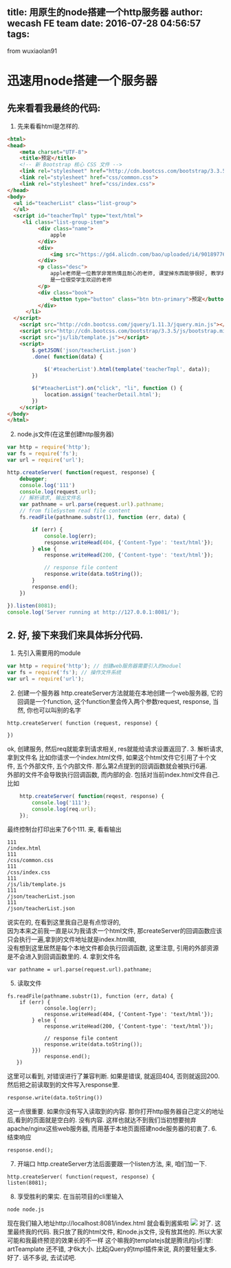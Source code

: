 title: 用原生的node搭建一个http服务器
author: wecash FE team
date: 2016-07-28 04:56:57
tags:
---
from wuxiaolan91
# 迅速用node搭建一个服务器
## 先来看看我最终的代码:
1. 先来看看html是怎样的.

```html
<html>
<head>
    <meta charset="UTF-8">
    <title>预定</title>
    <!-- 新 Bootstrap 核心 CSS 文件 -->
    <link rel="stylesheet" href="http://cdn.bootcss.com/bootstrap/3.3.5/css/bootstrap.css">
    <link rel="stylesheet" href="css/common.css">
    <link rel="stylesheet" href="css/index.css">
</head>
<body>
  <ul id="teacherList" class="list-group">
  </ul>
  <script id="teacherTmpl" type="text/html">
     <li class="list-group-item">
          <div class="name">
              apple
          </div>
          <div>
              <img src="https://gd4.alicdn.com/bao/uploaded/i4/90189776/TB2EH1SqXXXXXbaXXXXXXXXXXXX_!!90189776.jpg_400x400.jpg_.webp" alt="">
          </div>
          <p class="desc">
              apple老师是一位教学非常热情且耐心的老师, 课堂掉东西能够很好, 教学非常仔细,
              是一位很受学生欢迎的老师
          </p>
          <div class="book">
              <button type="button" class="btn btn-primary">预定</button>
          </div>
      </li>
  </script>
    <script src="http://cdn.bootcss.com/jquery/1.11.3/jquery.min.js"></script>
    <script src="http://cdn.bootcss.com/bootstrap/3.3.5/js/bootstrap.min.js"></script>
    <script src="js/lib/template.js"></script>
    <script>
        $.getJSON('json/teacherList.json')
        .done( function(data) {
            
            $('#teacherList').html(template('teacherTmpl', data));
        })

        $("#teacherList").on("click", "li", function () {
            location.assign('teacherDetail.html');
        })
    </script>
</body>
</html>
```

2. node.js文件(在这里创建http服务器)

```javascript
var http = require('http');
var fs = require('fs');
var url = require('url');

http.createServer( function(request, response) {
    debugger;
    console.log('111')
    console.log(request.url);
    // 解析请求, 输出文件名
    var pathname = url.parse(request.url).pathname;
    // from fileSystem read file content
    fs.readFile(pathname.substr(1), function (err, data) {

        if (err) {
            console.log(err);
            response.writeHead(404, {'Content-Type': 'text/html'});
        } else {
            response.writeHead(200, {'Content-type': 'text/html'});

            // response file content
            response.write(data.toString());
        }
        response.end();
    })

}).listen(8081);
console.log('Server running at http://127.0.0.1:8081/');
```

## 2. 好, 接下来我们来具体拆分代码. 
1. 先引入需要用的module

```javascript
var http = require('http'); // 创建web服务器需要引入的moduel
var fs = require('fs'); // 操作文件系统
var url = require('url');
```

2. 创建一个服务器
	http.createServer方法就能在本地创建一个web服务器,
	它的回调是一个function, 这个function里会传入两个参数request, response,
	当然, 你也可以叫别的名字
    
```
http.createServer( function (request, response) {
	
})
```

ok,  创建服务, 然后req就能拿到请求相关, res就能给请求设置返回了.
3. 解析请求, 拿到文件名
	比如你请求一个index.html文件, 如果这个html文件它引用了十个文件, 五个外部文件, 五个内部文件.
那么第2点提到的回调函数就会被执行6遍.<br/>
外部的文件不会导致执行回调函数, 而内部的会. 包括对当前index.html文件自己.
比如

```javascript
	http.createServer( function(reqest, response) {
		console.log('111');
		console.log(req.url);
	});
```

最终控制台打印出来了6个111.
来, 看看输出
```
111
/index.html
111
/css/common.css
111
/css/index.css
111
/js/lib/template.js
111
/json/teacherList.json
111
/json/teacherList.json
```
说实在的, 在看到这里我自己是有点惊讶的,<br/>
 因为本来之前我一直是以为我请求一个html文件, 那createServer的回调函数应该只会执行一遍,拿到的文件地址就是index.html嘛,<br/> 没有想到这里居然是每个本地文件都会执行回调函数, 这里注意, 引用的外部资源是不会进入到回调函数里的.
4. 拿到文件名
```
var pathname = url.parse(request.url).pathname;
```
5. 读取文件
```
fs.readFile(pathname.substr(1), function (err, data) {
	if (err) {
            console.log(err);
            response.writeHead(404, {'Content-Type': 'text/html'});
        } else {
            response.writeHead(200, {'Content-type': 'text/html'});

            // response file content
            response.write(data.toString());
        }})
            response.end();
   })
 ```
 这里可以看到, 对错误进行了兼容判断. 如果是错误, 就返回404,
 否则就返回200.
 然后把之前读取到的文件写入response里.
 ```
 response.write(data.toString())
 ```
 这一点很重要. 如果你没有写入读取到的内容.
 那你打开http服务器自己定义的地址后,看到的页面就是空白的. 没有内容.
 这样也就达不到我们当初想要抛弃apache/nginx这些web服务器,
 而用基于本地页面搭建node服务器的初衷了.
 6. 结束响应
 ```
 response.end();
 ```
 7.  开端口
http.createServer方法后面要跟一个listen方法, 来, 咱们加一下.
 ```
 http.createServer( function(request, response) {
listen(8081);
```
8. 享受胜利的果实.
在当前项目的cli里输入
```
node node.js
```
现在我们输入地址http://localhost:8081/index.html
就会看到酱紫啦
![](http://oawvy5uzs.bkt.clouddn.com/16-7-28/63416377.jpg)
对了. 这里最终我的代码. 我只放了我的html文件,  和node.js文件, 没有放其他的.
所以大家可能和我最终预览的效果长的不一样
这个嘛我的templatejs就是腾讯的js引擎: artTeamplate
还不错, 才6k大小. 比起jQuery的tmpl插件来说, 真的要轻量太多.
好了. 话不多说, 去试试吧.




